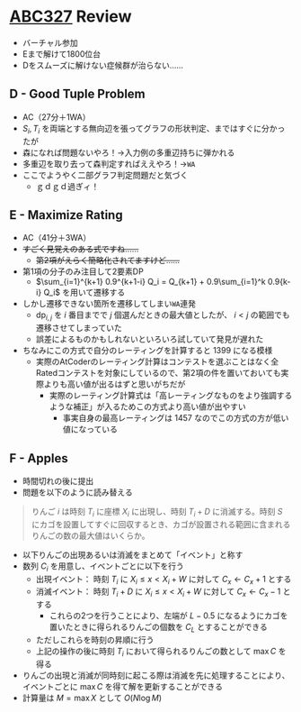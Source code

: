 # [ABC327](https://atcoder.jp/contests/abc327/tasks) Review
- バーチャル参加
- Eまで解けて1800位台
- Dをスムーズに解けない症候群が治らない……

## D - Good Tuple Problem
- AC（27分＋1WA）
- $S_i, T_i$ を両端とする無向辺を張ってグラフの形状判定、まではすぐに分かったが
- 森になれば問題ないやろ！→入力例の多重辺持ちに弾かれる
- 多重辺を取り去って森判定すればええやろ！→`WA`
- ここでようやく二部グラフ判定問題だと気づく
  - ｇｄｇｄ過ぎィ！

## E - Maximize Rating
- AC（41分＋3WA）
- ~~すごく見覚えのある式ですね……~~
  - ~~第2項がえらく簡略化されてますけど……~~
- 第1項の分子のみ注目して2要素DP
  - $\sum_{i=1}^{k+1} 0.9^{k+1-i} Q_i = Q_{k+1} + 0.9\sum_{i=1}^k 0.9{k-i} Q_i$ を用いて遷移する
- しかし遷移できない箇所を遷移してしまい`WA`連発
  - $\mathrm{dp}_{i,j}$ を $i$ 番目までで $j$ 個選んだときの最大値としたが、 $i < j$ の範囲でも遷移させてしまっていた
  - 誤差によるものかもしれないといろいろ試していて発見が遅れた
- ちなみにこの方式で自分のレーティングを計算すると $1399$ になる模様
  - 実際のAtCoderのレーティング計算はコンテストを選ぶことはなく全Ratedコンテストを対象にしているので、第2項の件を置いておいても実際よりも高い値が出るはずと思いがちだが
    - 実際のレーティング計算式は「高レーティングなものをより強調するような補正」が入るためこの方式より高い値が出やすい
      - 事実自身の最高レーティングは $1457$ なのでこの方式の方が低い値になっている

## F - Apples
- 時間切れの後に提出
- 問題を以下のように読み替える

> りんご $i$ は時刻 $T_i$ に座標 $X_i$ に出現し、時刻 $T_i + D$ に消滅する。時刻 $S$ にカゴを設置してすぐに回収するとき、カゴが設置される範囲に含まれるりんごの数の最大値はいくらか。

- 以下りんごの出現あるいは消滅をまとめて「イベント」と称す
- 数列 $C_i$ を用意し、イベントごとに以下を行う
  - 出現イベント： 時刻 $T_i$ に $X_i \leq x < X_i + W$ に対して $C_x \gets C_x + 1$ とする
  - 消滅イベント： 時刻 $T_i + D$ に $X_i \leq x < X_i + W$ に対して $C_x \gets C_x - 1$ とする
    - これらの2つを行うことにより、左端が $L-0.5$ になるようにカゴを置いたときに得られるりんごの個数を $C_L$ とすることができる
  - ただしこれらを時刻の昇順に行う
  - 上記の操作の後に時刻 $T_i$ において得られるりんごの数として $\max C$ を得る
- りんごの出現と消滅が同時刻に起こる際は消滅を先に処理することにより、イベントごとに $\max C$ を得て解を更新することができる
- 計算量は $M = \max X$ として $O(N \log M)$
